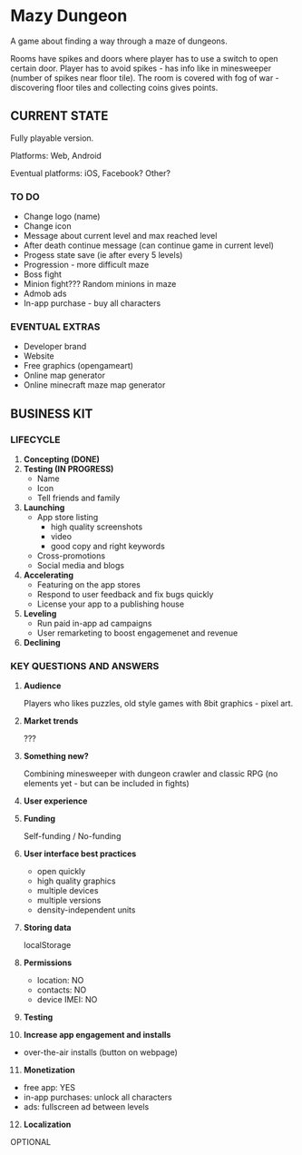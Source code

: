 Mazy Dungeon
==========

A game about finding a way through a maze of dungeons.

Rooms have spikes and doors where player has to use a switch to open certain door. Player has to avoid spikes - has info like in minesweeper (number of spikes near floor tile). The room is covered with fog of war - discovering floor tiles and collecting coins gives points.

CURRENT STATE
-------------
Fully playable version.

Platforms: Web, Android

Eventual platforms:  iOS, Facebook? Other?

### TO DO
- Change logo (name)
- Change icon
- Message about current level and max reached level
- After death continue message (can continue game in current level)
- Progess state save (ie after every 5 levels)
- Progression - more difficult maze
- Boss fight
- Minion fight??? Random minions in maze
- Admob ads
- In-app purchase - buy all characters
        
### EVENTUAL EXTRAS
- Developer brand
- Website
- Free graphics (opengameart)
- Online map generator
- Online minecraft maze map generator

BUSINESS KIT
------------
### LIFECYCLE
1. **Concepting (DONE)**
2. **Testing (IN PROGRESS)**
   - Name
   - Icon
   - Tell friends and family
3. **Launching**
   - App store listing
      * high quality screenshots
      * video
      * good copy and right keywords
   - Cross-promotions
   - Social media and blogs
4. **Accelerating**
   - Featuring on the app stores
   - Respond to user feedback and fix bugs quickly
   - License your app to a publishing house
5. **Leveling**
   - Run paid in-app ad campaigns
   - User remarketing to boost engagemenet and revenue
6. **Declining**

### KEY QUESTIONS AND ANSWERS

1. **Audience**

   Players who likes puzzles, old style games with 8bit graphics - pixel art.
2. **Market trends**

   ???
3. **Something new?**

   Combining minesweeper with dungeon crawler and classic RPG (no elements yet - but can be included in fights)
4. **User experience**
5. **Funding**

   Self-funding / No-funding
6. **User interface best practices**
   - open quickly
   - high quality graphics
   - multiple devices
   - multiple versions
   - density-independent units
7. **Storing data**

   localStorage
8. **Permissions**
   - location: NO
   - contacts: NO
   - device IMEI: NO
9. **Testing**
10. **Increase app engagement and installs**
   - over-the-air installs (button on webpage)
11. **Monetization**
   - free app: YES
   - in-app purchases: unlock all characters
   - ads: fullscreen ad between levels
12. **Localization**

   OPTIONAL

